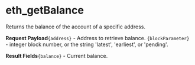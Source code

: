 # eth\_getBalance

Returns the balance of the account of a specific address.

**Request Payload**`{address}` - Address to retrieve balance. `{blockParameter}` - integer block number, or the string 'latest', 'earliest', or 'pending'.

**Result Fields**`{balance}` - Current balance.
